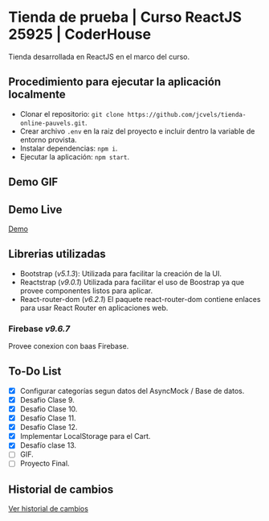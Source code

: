 # Tienda de prueba | Curso ReactJS 25925 | CoderHouse
Tienda desarrollada en ReactJS en el marco del curso.

## Procedimiento para ejecutar la aplicación localmente
- Clonar el repositorio: `git clone https://github.com/jcvels/tienda-online-pauvels.git`.
- Crear archivo `.env` en la raiz del proyecto e incluir dentro la variable de entorno provista.
- Instalar dependencias: `npm i`.
- Ejecutar la aplicación: `npm start`.

## Demo GIF

## Demo Live
[Demo](https://tienda-online-demo.herokuapp.com/)

## Librerias utilizadas
- Bootstrap (*v5.1.3*): Utilizada para facilitar la creación de la UI.
- Reactstrap (*v9.0.1*) Utilizada para facilitar el uso de Boostrap ya que provee componentes listos para aplicar.
- React-router-dom (*v6.2.1*) El paquete react-router-dom contiene enlaces para usar React Router en aplicaciones web.

### Firebase *v9.6.7*
Provee conexion con baas Firebase.

## To-Do List
- [X] Configurar categorías segun datos del AsyncMock / Base de datos.
- [X] Desafio Clase 9.
- [X] Desafio Clase 10.
- [X] Desafío Clase 11.
- [X] Desafío Clase 12.
- [X] Implementar LocalStorage para el Cart.
- [X] Desafío clase 13.
- [ ] GIF.
- [ ] Proyecto Final.

## Historial de cambios
[Ver historial de cambios](./CHANGELOG.md)
